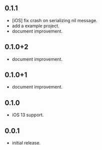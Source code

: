 ## 0.1.1

* [iOS] fix crash on serializing nil message.
* add a example project.
* document improvement.

## 0.1.0+2

* document improvement.

## 0.1.0+1

* document improvement.

## 0.1.0

* iOS 13 support.

## 0.0.1

* initial release.
